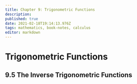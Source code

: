 ```yaml
---
title: Chapter 9: Trigonometric Functions
description: 
published: true
date: 2021-02-18T19:14:13.976Z
tags: mathematics, book-notes, calculus
editor: markdown
---
```


# Trigonometric Functions
## 9.5 The Inverse Trigonometric Functions